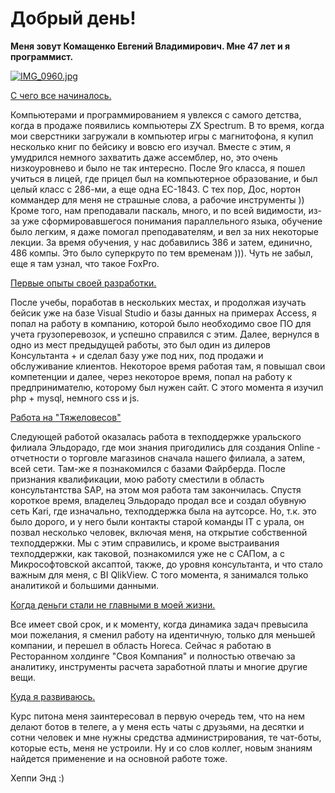 # Добрый день!

**Меня зовут Комащенко Евгений Владимирович.
Мне 47 лет и я программист.**

[![IMG_0960.jpg](https://s3.iimg.su/s/29/th_gb6w71QxXagUdEM7huZFvPI4t8sQX9cZshliBeiS.jpg)](https://iimg.su/i/b6w71Q)

<u>С чего все начиналось.</u>

Компьютерами  и программированием я увлекся с самого детства, когда в продаже появились компьютеры ZX Spectrum.
В то время, когда мои сверстники загружали в компьютер игры с магнитофона, я купил несколько книг по бейсику и вовсю его изучал.
Вместе с этим, я умудрился немного захватить даже ассемблер, но, это очень низкоуровнево и было не так интересно.
После 9го класса, я пошел учиться в лицей, где прицел был на компьютерное образование, и был целый класс с 286-ми, а еще одна ЕС-1843.
С тех пор, Дос, нортон коммандер для меня не страшные слова, а рабочие инструменты ))
Кроме того, нам преподавали паскаль, много, и по всей видимости, из-за уже сформировавшегося понимания параллельного языка, обучение было легким, я даже помогал преподавателям, и вел за них некоторые лекции.
За время обучения, у нас добавились 386 и затем, единично, 486 компы. Это было суперкруто по тем временам ))).
Чуть не забыл, еще я там узнал, что такое FoxPro.

<u>Первые опыты своей разработки.</u>

После учебы, поработав в нескольких местах, и продолжая изучать бейсик уже на базе Visual Studio и базы данных на примерах Access, я попал на работу в компанию, которой было необходимо свое ПО для учета грузоперевозок, и успешно справился с этим.
Далее, вернулся в одно из мест предыдущей работы, это был один из дилеров Консультанта + и сделал базу уже под них, под продажи и обслуживание клиентов.
Некоторое время работая там, я повышал свои компетенции и далее, через некоторое время, попал на работу к предпринимателю, которому был нужен сайт.
С этого момента я изучил php + mysql, немного css и js.

<u>Работа на "Тяжеловесов"</u>

Следующей работой оказалась работа в техподдержке уральского филиала Эльдорадо, где мои знания пригодились для создания Online - отчетности о торговле магазинов сначала нашего филиала, а затем, всей сети.
Там-же я познакомился с базами Файрберда.
После признания квалификации, мою работу сместили в область консультантства SAP, на этом моя работа там закончилась.
Спустя короткое время, владелец Эльдорадо продал все и создал обувную сеть Kari, где изначально, техподдержка была на аутсорсе. Но, т.к. это было дорого, и у него были контакты старой команды IT с урала, он позвал несколько человек, включая меня, на открытие собственной техподдержки.
Мы с этим справились, и кроме выстраивания техподдержки, как таковой, познакомился уже не с САПом, а с Микрософтовской аксаптой, также, до уровня консультанта, и что стало важным для меня, с BI QlikView.
С того момента, я занимался только аналитикой и большими данными.

<u>Когда деньги стали не главными в моей жизни.</u>

Все имеет свой срок, и к моменту, когда динамика задач превысила мои пожелания, я сменил работу на идентичную, только для меньшей компании, и перешел в область Horeca.
Сейчас я работаю в Ресторанном холдинге "Своя Компания" и полностью отвечаю за аналитику, инструменты расчета заработной платы и многие другие вещи.

<u>Куда я развиваюсь.</u>

Курс питона меня заинтересовал в первую очередь тем, что на нем делают ботов в телеге, а у меня есть чаты с друзьями, на десятки и сотни человек и мне нужны средства администрирования, те чат-боты, которые есть, меня не устроили.
Ну и со слов коллег, новым знаниям найдется применение и на основной работе тоже.

Хеппи Энд :)